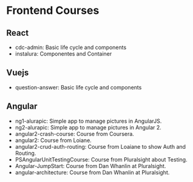 # Frontend Courses


## React
* cdc-admin: Basic life cycle and components
* instalura: Componentes and Container


## Vuejs
* question-answer: Basic life cycle and components


## Angular
* ng1-alurapic: Simple app to manage pictures in AngularJS.
* ng2-alurapic: Simple app to manage pictures in Angular 2.
* angular2-crash-course: Course from Coursera.
* angular2: Course from Loiane.
* angular2-crud-auth-routing: Course from Loaiane to show Auth and Routing.
* PSAngularUnitTestingCourse: Course from Pluralsight about Testing.
* Angular-JumpStart: Course from Dan Whanlin at Pluralsight.
* angular-architecture: Course from Dan Whanlin at Pluralsight.
